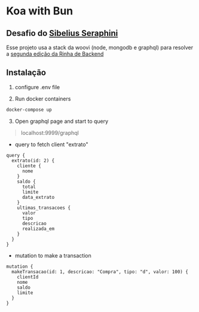 # Koa with Bun

## Desafio do [Sibelius Seraphini](https://twitter.com/sseraphini/status/1785287978509537790)

Esse projeto usa a stack da woovi (node, mongodb e graphql) para resolver a [segunda edição da Rinha de Backend](https://github.com/zanfranceschi/rinha-de-backend-2024-q1)

## Instalação

1. configure .env file

2. Run docker containers
```bash
docker-compose up
```

3. Open graphql page and start to query
> localhost:9999/graphql


- query to fetch client "extrato"
```
query {
  extrato(id: 2) {
    cliente {
      nome
    }
    saldo {
      total
      limite
      data_extrato
    }
    ultimas_transacoes {
      valor
      tipo
      descricao
      realizada_em
    }
  }
}
```

- mutation to make a transaction
```
mutation {
  makeTransacao(id: 1, descricao: "Compra", tipo: "d", valor: 100) {
    clientId
    nome
    saldo
    limite
  }
}
```
